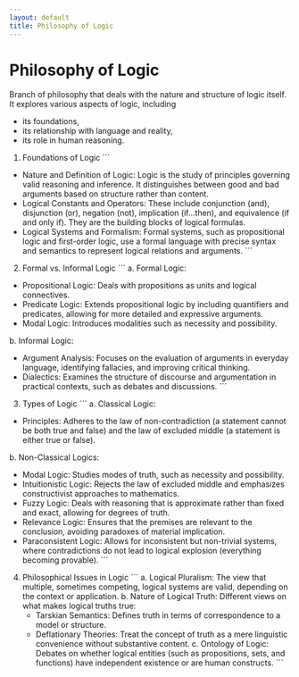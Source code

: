 ```yaml
---
layout: default
title: Philosophy of Logic
---
```


# Philosophy of Logic
Branch of philosophy that deals with the nature and structure of logic itself.
It explores various aspects of logic, including
- its foundations,
- its relationship with language and reality,
- its role in human reasoning.

1. Foundations of Logic
´´´
- Nature and Definition of Logic: Logic is the study of principles governing valid reasoning and inference. It distinguishes between good and bad arguments based on structure rather than content.
- Logical Constants and Operators: These include conjunction (and), disjunction (or), negation (not), implication (if...then), and equivalence (if and only if). They are the building blocks of logical formulas.
- Logical Systems and Formalism: Formal systems, such as propositional logic and first-order logic, use a formal language with precise syntax and semantics to represent logical relations and arguments.
´´´

2. Formal vs. Informal Logic
´´´
a. Formal Logic:
  - Propositional Logic: Deals with propositions as units and logical connectives.
  - Predicate Logic: Extends propositional logic by including quantifiers and predicates, allowing for more detailed and expressive arguments.
  - Modal Logic: Introduces modalities such as necessity and possibility.

b. Informal Logic:
  - Argument Analysis: Focuses on the evaluation of arguments in everyday language, identifying fallacies, and improving critical thinking.
  - Dialectics: Examines the structure of discourse and argumentation in practical contexts, such as debates and discussions.
´´´

3. Types of Logic
´´´
a. Classical Logic:
  - Principles: Adheres to the law of non-contradiction (a statement cannot be both true and false) and the law of excluded middle (a statement is either true or false).

b. Non-Classical Logics:
  - Modal Logic: Studies modes of truth, such as necessity and possibility.
  - Intuitionistic Logic: Rejects the law of excluded middle and emphasizes constructivist approaches to mathematics.
  - Fuzzy Logic: Deals with reasoning that is approximate rather than fixed and exact, allowing for degrees of truth.
  - Relevance Logic: Ensures that the premises are relevant to the conclusion, avoiding paradoxes of material implication.
  - Paraconsistent Logic: Allows for inconsistent but non-trivial systems, where contradictions do not lead to logical explosion (everything becoming provable).
´´´

4. Philosophical Issues in Logic
´´´
a. Logical Pluralism: The view that multiple, sometimes competing, logical systems are valid, depending on the context or application.
b. Nature of Logical Truth: Different views on what makes logical truths true:
   - Tarskian Semantics: Defines truth in terms of correspondence to a model or structure.
   - Deflationary Theories: Treat the concept of truth as a mere linguistic convenience without substantive content.
c. Ontology of Logic: Debates on whether logical entities (such as propositions, sets, and functions) have independent existence or are human constructs.
´´´
